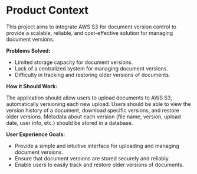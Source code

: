 # Product Context

This project aims to integrate AWS S3 for document version control to provide a scalable, reliable, and cost-effective solution for managing document versions.

**Problems Solved:**

*   Limited storage capacity for document versions.
*   Lack of a centralized system for managing document versions.
*   Difficulty in tracking and restoring older versions of documents.

**How it Should Work:**

The application should allow users to upload documents to AWS S3, automatically versioning each new upload. Users should be able to view the version history of a document, download specific versions, and restore older versions. Metadata about each version (file name, version, upload date, user info, etc.) should be stored in a database.

**User Experience Goals:**

*   Provide a simple and intuitive interface for uploading and managing document versions.
*   Ensure that document versions are stored securely and reliably.
*   Enable users to easily track and restore older versions of documents.
